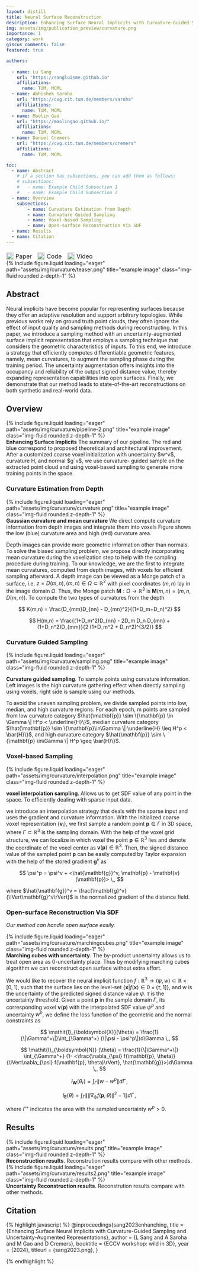 ```yaml
---
layout: distill
title: Neural Surface Reconstruction
description: Enhancing Surface Neural Implicits with Curvature-Guided Sampling and Uncertainty-Augmented Representations
img: assets/img/publication_preview/curvature.png
importance: 1
category: work
giscus_comments: false
featured: true

authors:
  
  - name: Lu Sang
    url: "https://sangluisme.github.io"
    affiliations:
      name: TUM, MCML
  - name: Abhishek Saroha
    url: "https://cvg.cit.tum.de/members/saroha"
    affiliations:
      name: TUM, MCML
  - name: Maolin Gao
    url: "https://maolingao.github.io/"
    affiliations:
      name: TUM, MCML
  - name: Daniel Cremers
    url: "https://cvg.cit.tum.de/members/cremers"
    affiliations:
      name: TUM, MCML

toc:
  - name: Abstract
    # if a section has subsections, you can add them as follows:
    # subsections:
    #   - name: Example Child Subsection 1
    #   - name: Example Child Subsection 2
  - name: Overview
    subsections:
        - name: Curvature Estimation from Depth
        - name: Curvature Guided Sampling
        - name: Voxel-based Sampling
        - name: Open-surface Reconstruction Via SDF
  - name: Results
  - name: Citation
---
```

<div class="link-block">
  <a href="http://arxiv.org/abs/2306.02099" target="_blank" class="icon-link">
    <img src="https://img.icons8.com/ios-filled/50/000000/document.png" alt="Paper" width="20">
    Paper
  </a>
  
  <a href="https://github.com/Sangluisme" target="_blank" class="icon-link">
    <img src="https://img.icons8.com/ios-filled/50/000000/github.png" alt="Code" width="20">
    Code
  </a>

  <a href="assests/img/curvature/poster.pdf" target="_blank" class="icon-link">
    <img src="https://img.icons8.com/ios-filled/50/000000/video.png" alt="Video" width="20">
    Video
  </a>
</div>

<style>
  .link-block {
    display: flex;
    gap: 15px;
    margin-top: 20px;
  }

  .icon-link {
    display: flex;
    align-items: center;
    text-decoration: none;
    font-size: 16px;
  }

  .icon-link img {
    margin-right: 5px;
  }
</style>

<div class="row">
    <div class="col-sm mt-3 mt-md-0">
        {% include figure.liquid loading="eager" path="assets/img/curvature/teaser.png" title="example image" class="img-fluid rounded z-depth-1" %}
    </div>
</div>

## Abstract

Neural implicits have become popular for representing surfaces because they offer an adaptive resolution and support arbitrary topologies. While previous works rely on ground truth point clouds, they often ignore the effect of input quality and sampling methods during reconstructing. In this paper, we introduce a sampling method with an uncertainty-augmented surface implicit representation that employs a sampling technique that considers the geometric characteristics of inputs. To this end, we introduce a strategy that efficiently computes differentiable geometric features, namely, mean curvatures, to augment the sampling phase during the training period. The uncertainty augmentation offers insights into the occupancy and reliability of the output signed distance value, thereby expanding representation capabilities into open surfaces. Finally, we demonstrate that our method leads to state-of-the-art reconstructions on both synthetic and real-world data.

## Overview

<div class="row">
    <div class="col-sm mt-3 mt-md-0">
        {% include figure.liquid loading="eager" path="assets/img/curvature/pipeline-2.png" title="example image" class="img-fluid rounded z-depth-1" %}
    </div>
</div>
<div class="caption">
<strong>Enhancing Surface Implicits</strong> The summary of our pipeline. The red and blue correspond to proposed theoretical and architectural improvement. After a customized coarse voxel initialization with uncertainty $w^v$, curvature H, and normal $gˆv$, we use curvature- guided sample on the extracted point cloud and using voxel-based sampling to generate more training points in the space.
</div>

### Curvature Estimation from Depth
<div class="row">
    <div class="col-sm mt-3 mt-md-0">
        {% include figure.liquid loading="eager" path="assets/img/curvature/curvature.png" title="example image" class="img-fluid rounded z-depth-1" %}
    </div>
</div>
<div class="caption">
<strong>Gaussian curvature and mean curvature</strong> We direct compute curvature information from depth images and integrate them into voxels Figure shows the low (blue) curvature area and high (red) curvature area.
</div>

Depth images can provide more geometric information other than normals. To solve the biased sampling problem, we propose directly incorporating mean curvature during the voxelization step to help with the sampling procedure during training. To our knowledge, we are the first to integrate mean curvatures, computed from depth images, with voxels for efficient sampling afterward. A depth image can be viewed as a Monge patch of a surface, i.e. $z = D(m,n), (m,n) \in \Omega \subset \mathbb{R}^2$ with pixel coordinates $(m,n)$ lay in the image domain $\Omega$. Thus, the Monge patch $\boldsymbol{M}: \Omega \to \mathbb{R}^3$ is 
$\boldsymbol{M}(m,n) = (m, n, D(m,n))$. To compute the two types of curvatures from the depth 

$$
K(m,n)  = \frac{D_{mm}D_{nn} - D_{mn}^2}{(1+D_m+D_n)^2}
$$

$$
H(m,n)  = \frac{(1+D_m^2)D_{nn} - 2D_m D_n D_{mn} + (1+D_n^2)D_{mm}}{2 (1+D_m^2 + D_n^2)^{3/2}}
$$

### Curvature Guided Sampling

<div class="row">
    <div class="col-md-6 mt-3 mt-md-0">
        {% include figure.liquid loading="eager" path="assets/img/curvature/sampling.png" title="example image" class="img-fluid rounded z-depth-1" %}
    </div>
    <div class="col-md-6 mt-3 mt-md-0">
        <p>
        <strong>Curvature guided sampling</strong>. To sample points using curvature information. Left images is the high curvature gathering effect when directly sampling using voxels, right side is sample using our methods.
        </p>
    </div>
</div>

To avoid the uneven sampling problem, we divide sampled points into low, median, and high curvature regions. For each epoch, m points are sampled from low curvature category $\hat{\mathbf{p}} \sim \{\mathbf{p} \in \Gamma \| H^p < \underline{H}\}$, median curvature category $\hat{\mathbf{p}} \sim \{\mathbf{p}\in\Gamma \| \underline{H} \leq H^p < \bar{H}\}$, and high curvature category $\hat{\mathbf{p}} \sim \{\mathbf{p} \in\Gamma \| H^p \geq \bar{H}\}$.


### Voxel-based Sampling

<div class="row">
    <div class="col-md-6 mt-3 mt-md-0">
        {% include figure.liquid loading="eager" path="assets/img/curvature/interpolation.png" title="example image" class="img-fluid rounded z-depth-1" %}
    </div>
    <div class="col-md-6 mt-3 mt-md-0">
        <p>
        <strong>voxel interpolation sampling</strong>. Allows us to get SDF value of any point in the space. To efficiently dealing with sparse input data.
        </p>
    </div>
</div>

we introduce an interpolation strategy that deals with the sparse input and uses the gradient and curvature information. With the initialized coarse voxel representation $\{\mathbf{v}_i\}$, we first sample a random point $\mathbf{p} \in \Gamma$ in 3D space, where $\Gamma \subset \mathbb{R}^3$ is the sampling domain. With the help of the voxel grid structure, we can localize in which voxel the point $\mathbf{p} \in \mathbb{R}^3$ lies and denote the coordinate of the voxel center as $\mathbf{v}(\mathbf{p})  \in \mathbb{R}^3$. Then, the signed distance value of the sampled point $\mathbf{p}$ can be easily computed by Taylor expansion with the help of the stored gradient $\mathbf{g}^v$ as

$$
\psi^p = \psi^v + <\hat{\mathbf{g}}^v, \mathbf{p} - \mathbf{v}(\mathbf{p})> \,,
$$

where $\hat{\mathbf{g}}^v = \frac{\mathbf{g}^v}{\lVert\mathbf{g}^v\rVert}$ is the normalized gradient of the distance field. 

### Open-surface Reconstruction Via SDF

*Our method can handle open surface easily.*

<div class="row">
    <div class="col-sm mt-3 mt-md-0">
        {% include figure.liquid loading="eager" path="assets/img/curvature/marchingcubes.png" title="example image" class="img-fluid rounded z-depth-1" %}
    </div>
</div>
<div class="caption">
<strong>Marching cubes with uncertainty</strong>. The by-product uncertainty allows us to treat open area as 0-uncertainty place. Thus by modifying marching cubes algorithm we can reconstruct open surface without extra effort.
</div>

We would like to recover the neural implicit function $f:\mathbb{R}^3 \to (\psi, w) \subset \mathbb{R}\times[0,1]$, such that the surface lies on the level-set $\{\mathbf{x} | f(\mathbf{x}) \in 0 \times (\tau,1] \}$, and w is the uncertainty of the predicted signed distance value $\psi$. $\tau$ is the uncertainty threshold.
Given a point $\mathbf{p}$ in the sample domain $\Gamma$, its corresponding voxel $\mathbf{v}(\mathbf{p})$ with the interpolated SDF value $\psi^p$ and uncertainty $w^p$, we define the loss function of the geometric and the normal constraints as

$$
    \mathit{l}_{\boldsymbol{X}}(\theta) = \frac{1}{\|\Gamma^+\|}\int_{\Gamma^+} (\|\psi - \psi^p\|)d\Gamma \,, 
$$

$$
    \mathit{l}_{\boldsymbol{N}} (\theta) = \frac{1}{\|\Gamma^+\|} \int_{\Gamma^+} (1- <\frac{\nabla_{\psi} f(\mathbf{p}, \theta)}{\lVert\nabla_{\psi} f(\mathbf{p}, \theta)\rVert}, \hat{\mathbf{g}}>)d\Gamma \,,
$$

$$
    \mathit{l}_{\boldsymbol{W}}(\theta_r) = \int_{\Gamma} \|w - w^p\|d\Gamma \,,
$$

$$
    \mathit{l}_{\boldsymbol{E}}(\theta) =  \int_{\Gamma} \|\lVert\nabla_\psi f(\mathbf{p},\theta)\rVert^2 - 1\| d\Gamma \,,
$$

where $\Gamma^+$ indicates the area with the sampled uncertainty $w^p>0$.

## Results

<div class="row">
    <div class="col-sm mt-3 mt-md-0">
        {% include figure.liquid loading="eager" path="assets/img/curvature/results.png" title="example image" class="img-fluid rounded z-depth-1" %}
    </div>
</div>
<div class="caption">
<strong>Reconstruction results</strong>.  Reconstrution results compare with other methods.
</div>


<div class="row">
    <div class="col-sm mt-3 mt-md-0">
        {% include figure.liquid loading="eager" path="assets/img/curvature/results2.png" title="example image" class="img-fluid rounded z-depth-1" %}
    </div>
</div>
<div class="caption">
<strong>Uncertainty Reconstruction results</strong>.  Reconstrution results compare with other methods.
</div>



## Citation

{% highlight javascript %}
    @inproceedings{sang2023enhanching,
    title = {Enhancing Surface Neural Implicits with Curvature-Guided Sampling and Uncertainty-Augmented Representations},
    author = {L Sang and A Saroha and M Gao and D Cremers},
    booktitle = {ECCV workshop: wild in 3D},
    year = {2024},
    titleurl = {sang2023.png},
    }

 {% endhighlight %}